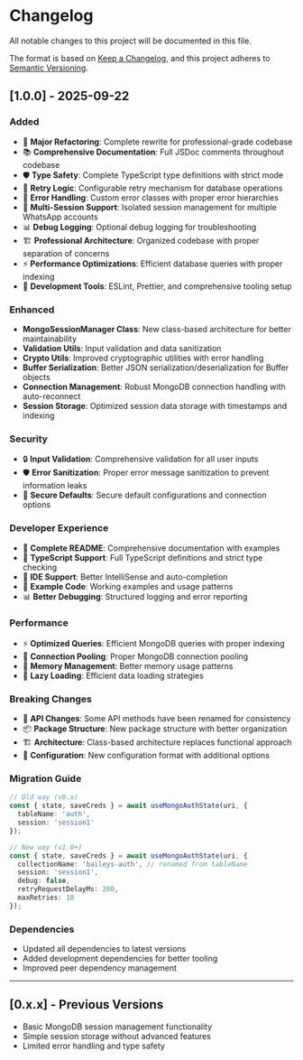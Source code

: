 # Changelog

All notable changes to this project will be documented in this file.

The format is based on [Keep a Changelog](https://keepachangelog.com/en/1.0.0/),
and this project adheres to [Semantic Versioning](https://semver.org/spec/v2.0.0.html).

## [1.0.0] - 2025-09-22

### Added
- 🎉 **Major Refactoring**: Complete rewrite for professional-grade codebase
- 📚 **Comprehensive Documentation**: Full JSDoc comments throughout codebase
- 🛡️ **Type Safety**: Complete TypeScript type definitions with strict mode
- 🔄 **Retry Logic**: Configurable retry mechanism for database operations
- 🐛 **Error Handling**: Custom error classes with proper error hierarchies
- 🔧 **Multi-Session Support**: Isolated session management for multiple WhatsApp accounts
- 📊 **Debug Logging**: Optional debug logging for troubleshooting
- 🏗️ **Professional Architecture**: Organized codebase with proper separation of concerns
- ⚡ **Performance Optimizations**: Efficient database queries with proper indexing
- 🧪 **Development Tools**: ESLint, Prettier, and comprehensive tooling setup

### Enhanced
- **MongoSessionManager Class**: New class-based architecture for better maintainability
- **Validation Utils**: Input validation and data sanitization
- **Crypto Utils**: Improved cryptographic utilities with error handling
- **Buffer Serialization**: Better JSON serialization/deserialization for Buffer objects
- **Connection Management**: Robust MongoDB connection handling with auto-reconnect
- **Session Storage**: Optimized session data storage with timestamps and indexing

### Security
- 🔒 **Input Validation**: Comprehensive validation for all user inputs
- 🛡️ **Error Sanitization**: Proper error message sanitization to prevent information leaks
- 🔐 **Secure Defaults**: Secure default configurations and connection options

### Developer Experience
- 📝 **Complete README**: Comprehensive documentation with examples
- 🔧 **TypeScript Support**: Full TypeScript definitions and strict type checking
- 🎯 **IDE Support**: Better IntelliSense and auto-completion
- 🧪 **Example Code**: Working examples and usage patterns
- 📊 **Better Debugging**: Structured logging and error reporting

### Performance
- ⚡ **Optimized Queries**: Efficient MongoDB queries with proper indexing
- 🚀 **Connection Pooling**: Proper MongoDB connection pooling
- 💾 **Memory Management**: Better memory usage patterns
- 🔄 **Lazy Loading**: Efficient data loading strategies

### Breaking Changes
- 🔄 **API Changes**: Some API methods have been renamed for consistency
- 📦 **Package Structure**: New package structure with better organization
- 🏗️ **Architecture**: Class-based architecture replaces functional approach
- 🔧 **Configuration**: New configuration format with additional options

### Migration Guide
```typescript
// Old way (v0.x)
const { state, saveCreds } = await useMongoAuthState(uri, { 
  tableName: 'auth',
  session: 'session1' 
});

// New way (v1.0+)
const { state, saveCreds } = await useMongoAuthState(uri, { 
  collectionName: 'baileys-auth', // renamed from tableName
  session: 'session1',
  debug: false,
  retryRequestDelayMs: 200,
  maxRetries: 10
});
```

### Dependencies
- Updated all dependencies to latest versions
- Added development dependencies for better tooling
- Improved peer dependency management

---

## [0.x.x] - Previous Versions
- Basic MongoDB session management functionality
- Simple session storage without advanced features
- Limited error handling and type safety